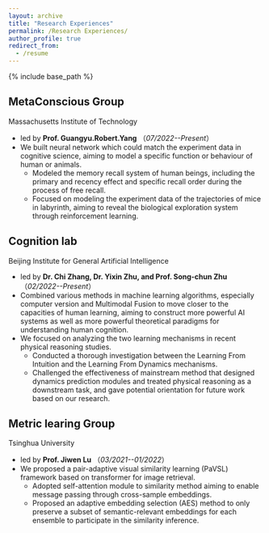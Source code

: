 ```yaml
---
layout: archive
title: "Research Experiences"
permalink: /Research Experiences/
author_profile: true
redirect_from:
  - /resume
---
```


{% include base_path %}

MetaConscious Group 
---
Massachusetts Institute of Technology

* led by **Prof. Guangyu.Robert.Yang** （*07/2022--Present*）
* We built neural network which could match the experiment data in cognitive science, aiming to model a specific function or behaviour of human or animals. 
    * Modeled the memory recall system of human beings, including the primary and recency effect and specific recall order during the process of free recall. 
    * Focused on modeling the experiment data of the trajectories of mice in labyrinth, aiming to reveal the biological exploration system through reinforcement learning.
    
Cognition lab
---
Beijing Institute for General Artificial Intelligence

* led by **Dr. Chi Zhang, Dr. Yixin Zhu, and Prof. Song-chun Zhu** （*02/2022--Present*）
* Combined various methods in machine learning algorithms, especially computer version and Multimodal Fusion to  move closer to the capacities of human learning, aiming to construct more powerful AI systems as well as more powerful theoretical paradigms for understanding human cognition.
* We focused on analyzing the two learning mechanisms in recent physical reasoning studies.
    * Conducted a thorough investigation between the Learning From Intuition and the Learning From Dynamics mechanisms.
    * Challenged the effectiveness of mainstream method that designed dynamics prediction modules and treated physical reasoning as a downstream task, and gave potential orientation for future work based on our research.

Metric learing Group
---
Tsinghua University

* led by **Prof. Jiwen Lu** （*03/2021--01/2022*）
* We proposed a pair-adaptive visual similarity learning (PaVSL) framework based on transformer for image retrieval.
    * Adopted self-attention module to similarity method aiming to enable message passing through cross-sample embeddings.
    * Proposed an adaptive embedding selection (AES) method to only preserve a subset of semantic-relevant embeddings for each ensemble to participate in the similarity inference.
